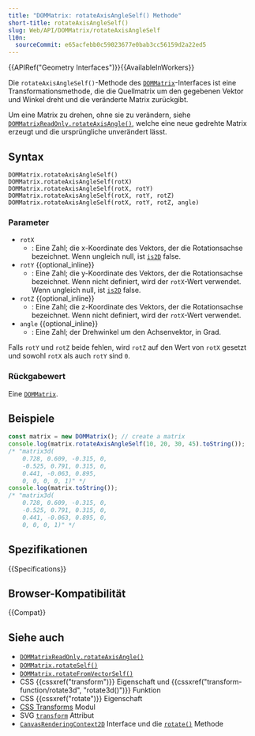 ```yaml
---
title: "DOMMatrix: rotateAxisAngleSelf() Methode"
short-title: rotateAxisAngleSelf()
slug: Web/API/DOMMatrix/rotateAxisAngleSelf
l10n:
  sourceCommit: e65acfebb0c59023677e0bab3cc56159d2a22ed5
---
```


{{APIRef("Geometry Interfaces")}}{{AvailableInWorkers}}

Die `rotateAxisAngleSelf()`-Methode des [`DOMMatrix`](/de/docs/Web/API/DOMMatrix)-Interfaces ist eine Transformationsmethode, die die Quellmatrix um den gegebenen Vektor und Winkel dreht und die veränderte Matrix zurückgibt.

Um eine Matrix zu drehen, ohne sie zu verändern, siehe [`DOMMatrixReadOnly.rotateAxisAngle()`](/de/docs/Web/API/DOMMatrixReadOnly/rotateAxisAngle), welche eine neue gedrehte Matrix erzeugt und die ursprüngliche unverändert lässt.

## Syntax

```js-nolint
DOMMatrix.rotateAxisAngleSelf()
DOMMatrix.rotateAxisAngleSelf(rotX)
DOMMatrix.rotateAxisAngleSelf(rotX, rotY)
DOMMatrix.rotateAxisAngleSelf(rotX, rotY, rotZ)
DOMMatrix.rotateAxisAngleSelf(rotX, rotY, rotZ, angle)
```

### Parameter

- `rotX`
  - : Eine Zahl; die x-Koordinate des Vektors, der die Rotationsachse bezeichnet. Wenn ungleich null, ist [`is2D`](/de/docs/Web/API/DOMMatrix/is2d) false.
- `rotY` {{optional_inline}}
  - : Eine Zahl; die y-Koordinate des Vektors, der die Rotationsachse bezeichnet. Wenn nicht definiert, wird der `rotX`-Wert verwendet. Wenn ungleich null, ist [`is2D`](/de/docs/Web/API/DOMMatrix/is2d) false.
- `rotZ` {{optional_inline}}
  - : Eine Zahl; die z-Koordinate des Vektors, der die Rotationsachse bezeichnet. Wenn nicht definiert, wird der `rotX`-Wert verwendet.
- `angle` {{optional_inline}}
  - : Eine Zahl; der Drehwinkel um den Achsenvektor, in Grad.

Falls `rotY` und `rotZ` beide fehlen, wird `rotZ` auf den Wert von `rotX` gesetzt und sowohl `rotX` als auch `rotY` sind `0`.

### Rückgabewert

Eine [`DOMMatrix`](/de/docs/Web/API/DOMMatrix).

## Beispiele

```js
const matrix = new DOMMatrix(); // create a matrix
console.log(matrix.rotateAxisAngleSelf(10, 20, 30, 45).toString());
/* "matrix3d(
    0.728, 0.609, -0.315, 0, 
    -0.525, 0.791, 0.315, 0, 
    0.441, -0.063, 0.895, 
    0, 0, 0, 0, 1)" */
console.log(matrix.toString());
/* "matrix3d(
    0.728, 0.609, -0.315, 0, 
    -0.525, 0.791, 0.315, 0, 
    0.441, -0.063, 0.895, 0, 
    0, 0, 0, 1)" */
```

## Spezifikationen

{{Specifications}}

## Browser-Kompatibilität

{{Compat}}

## Siehe auch

- [`DOMMatrixReadOnly.rotateAxisAngle()`](/de/docs/Web/API/DOMMatrixReadOnly/rotateAxisAngle)
- [`DOMMatrix.rotateSelf()`](/de/docs/Web/API/DOMMatrix/rotateSelf)
- [`DOMMatrix.rotateFromVectorSelf()`](/de/docs/Web/API/DOMMatrix/rotateFromVectorSelf)
- CSS {{cssxref("transform")}} Eigenschaft und {{cssxref("transform-function/rotate3d", "rotate3d()")}} Funktion
- CSS {{cssxref("rotate")}} Eigenschaft
- [CSS Transforms](/de/docs/Web/CSS/CSS_transforms) Modul
- SVG [`transform`](/de/docs/Web/SVG/Attribute/transform) Attribut
- [`CanvasRenderingContext2D`](/de/docs/Web/API/CanvasRenderingContext2D) Interface und die [`rotate()`](/de/docs/Web/API/CanvasRenderingContext2D/rotate) Methode

